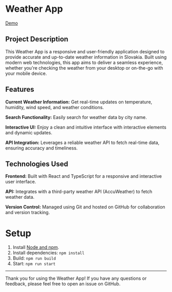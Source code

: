 # Weather App
[Demo](https://webbucket-cdn-weather-app-prod-1148c031.stacktape-app.com/)

## Project Description
This Weather App is a responsive and user-friendly application designed to provide accurate and up-to-date weather information in Slovakia. Built using modern web technologies, this app aims to deliver a seamless experience, whether you're checking the weather from your desktop or on-the-go with your mobile device.

## Features
**Current Weather Information:** Get real-time updates on temperature, humidity, wind speed, and weather conditions.

**Search Functionality:** Easily search for weather data by city name.

**Interactive UI:** Enjoy a clean and intuitive interface with interactive elements and dynamic updates.

**API Integration:** Leverages a reliable weather API to fetch real-time data, ensuring accuracy and timeliness.

## Technologies Used
**Frontend:** Built with React and TypeScript for a responsive and interactive user interface.

**API:** Integrates with a third-party weather API (AccuWeather) to fetch weather data.

**Version Control:** Managed using Git and hosted on GitHub for collaboration and version tracking.

# Setup
1. Install [Node and npm](https://nodejs.org/en/download). 
2. Install dependencies: `npm install`
3. Build: `npm run build`
4. Start: `npm run start`
---
Thank you for using the Weather App! If you have any questions or feedback, please feel free to open an issue on GitHub.